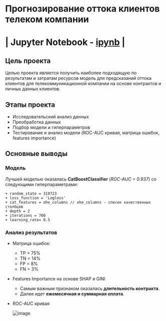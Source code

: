 # Прогнозирование оттока клиентов телеком компании

| __Jupyter Notebook__  - [ipynb](https://github.com/tupperq/Portfolio/blob/main/%D0%A1ustomer%D0%A1hurn/CustomerChurn.ipynb) |
=
## Цель проекта

Целью проекта является получить наиболее подходящую по результатам и затратам ресурсов модель для предсказаний оттока клиентов для телекоммуникационной компании на основе контрактов и личных данных клиентов.

## Этапы проекта

- Исследовательский анализ данных
- Преобработка данных
- Подбор модели и гиперпараметров
- Тестирование и анализ модели (ROC-AUC кривая, матрица ошибок, features importance)

## Основные выводы

### Модель

Лучшей моделью оказалась __CatBoostClassifier__ (_ROC-AUC = 0.937_) со следующими гиперпараметрами:

    + random_state = 310723
    + loss_function = 'Logloss'
    + cat_features = ohe_columns // ohe_columns - список качественных столбцов
    + depth = 2
    + iterations = 700
    + learning_rate= 0.5

### Анализ результатов

- Матрица ошибок:

  + TP = 75%
  + TN = 14%
  + FP = 8%
  + FN = 3%
 
- Features Importance на основе SHAP и GINI

  + Самым важным признаком оказалась __длительность контракта__.
  + Далее идет __ежемесячная и суммарная оплата__.
 
- ROC-AUC кривая

  ![image](https://github.com/tupperq/Portfolio/assets/124534158/a2ef86ce-e0a5-49c3-97d9-b999ce6a0862)
